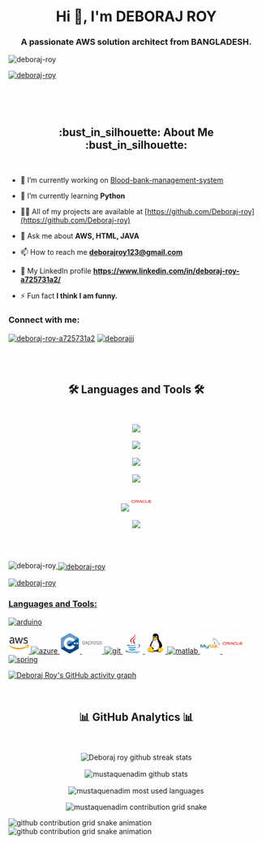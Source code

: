 <h1 align="center">Hi 👋, I'm DEBORAJ ROY</h1>
<h3 align="center">A passionate AWS solution architect from BANGLADESH.</h3>

<p align="left"> <img src="https://komarev.com/ghpvc/?username=deboraj-roy&label=Profile%20views&color=0e75b6&style=flat" alt="deboraj-roy" /> </p>

<p align="left"> <a href="https://github.com/ryo-ma/github-profile-trophy"><img src="https://github-profile-trophy.vercel.app/?username=deboraj-roy" alt="deboraj-roy" /></a> </p>

<p align="left"> <a href="https://twitter.com/" target="blank"><img src="https://img.shields.io/twitter/follow/?logo=twitter&style=for-the-badge" alt="" /></a> </p>



<br/>

<!-- about me -->
<h2 align="center"> :bust_in_silhouette: About Me :bust_in_silhouette: </h2>

<br/>


- 🔭 I’m currently working on [Blood-bank-management-system](https://github.com/Deboraj-roy/Blood-bank-management-system)

- 🌱 I’m currently learning **Python**

- 👨‍💻 All of my projects are available at [https://github.com/Deboraj-roy](https://github.com/Deboraj-roy)

- 💬 Ask me about **AWS, HTML, JAVA**

- 📫 How to reach me **deborajroy123@gmail.com**

- 👯 My LinkedIn profile **https://www.linkedin.com/in/deboraj-roy-a725731a2/**

- ⚡ Fun fact **I think I am funny.**

<!-- end about me -->

<h3 align="left">Connect with me:</h3>
<p align="left">
<a href="https://linkedin.com/in/deboraj-roy-a725731a2" target="blank"><img align="center" src="https://raw.githubusercontent.com/rahuldkjain/github-profile-readme-generator/master/src/images/icons/Social/linked-in-alt.svg" alt="deboraj-roy-a725731a2" height="30" width="40" /></a>
<a href="https://fb.com/deborajjj" target="blank"><img align="center" src="https://raw.githubusercontent.com/rahuldkjain/github-profile-readme-generator/master/src/images/icons/Social/facebook.svg" alt="deborajjj" height="30" width="40" /></a>
</p>





<br/>
<br/>


<!-- language & tools -->
<h2 align="center">🛠 Languages and Tools 🛠</h2>
<br/>
<p align="center">
  <img src="https://skillicons.dev/icons?i=aws,gcp,azure,laravel" />
</p>
<p align="center">
  <img src="https://skillicons.dev/icons?i=c,cpp,java" />
</p>
<p align="center">
  <img src="https://skillicons.dev/icons?i=html,css,bootstrap" />
</p> 
<p align="center">
  <img src="https://skillicons.dev/icons?i=spring,maven,hibernate" />
</p>
<p align="center">
  <img src="https://skillicons.dev/icons?i=mysql" />
<a href="https://www.oracle.com/" target="_blank" rel="noreferrer"> <img src="https://raw.githubusercontent.com/devicons/devicon/master/icons/oracle/oracle-original.svg" alt="oracle" width="40" height="40"/> </a> <a href="https://www.php.net" target="_blank" rel="noreferrer">
</p>
<p align="center">
  <img src="https://skillicons.dev/icons?i=git,github,vscode,idea,linux,matlab" />
</p>
<!-- end language & tools -->


<br/>
<br/>


<p><img align="left" src="https://github-readme-stats.vercel.app/api/top-langs?username=deboraj-roy&show_icons=true&locale=en&layout=compact#gh-dark-mode-only" alt="deboraj-roy" /></p>

<p>&nbsp;<img align="center" src="https://github-readme-stats.vercel.app/api?username=deboraj-roy&show_icons=true&locale=en#gh-dark-mode-only" alt="deboraj-roy" /></p>

<p><img align="center" src="https://github-readme-streak-stats.herokuapp.com/?user=deboraj-roy&#gh-dark-mode-only" alt="deboraj-roy" /></p>



<h3 align="left">Languages and Tools:</h3>
<p align="left"> <a href="https://www.arduino.cc/" target="_blank" rel="noreferrer">
<img src="https://cdn.worldvectorlogo.com/logos/arduino-1.svg" alt="arduino" width="40" height="40"/> </a> <a href="https://aws.amazon.com" target="_blank" rel="noreferrer"> 

<img src="https://raw.githubusercontent.com/devicons/devicon/master/icons/amazonwebservices/amazonwebservices-original-wordmark.svg" alt="aws" width="40" height="40"/> </a> <a href="https://azure.microsoft.com/en-in/" target="_blank" rel="noreferrer"> <img src="https://www.vectorlogo.zone/logos/microsoft_azure/microsoft_azure-icon.svg" alt="azure" width="40" height="40"/> </a> <a href="https://www.w3schools.com/cpp/" target="_blank" rel="noreferrer"> <img src="https://raw.githubusercontent.com/devicons/devicon/master/icons/cplusplus/cplusplus-original.svg" alt="cplusplus" width="40" height="40"/> </a> <a href="https://expressjs.com" target="_blank" rel="noreferrer"> <img src="https://raw.githubusercontent.com/devicons/devicon/master/icons/express/express-original-wordmark.svg" alt="express" width="40" height="40"/> </a> <a href="https://git-scm.com/" target="_blank" rel="noreferrer"> <img src="https://www.vectorlogo.zone/logos/git-scm/git-scm-icon.svg" alt="git" width="40" height="40"/> </a> <a href="https://www.java.com" target="_blank" rel="noreferrer"> <img src="https://raw.githubusercontent.com/devicons/devicon/master/icons/java/java-original.svg" alt="java" width="40" height="40"/> </a> <a href="https://www.linux.org/" target="_blank" rel="noreferrer"> <img src="https://raw.githubusercontent.com/devicons/devicon/master/icons/linux/linux-original.svg" alt="linux" width="40" height="40"/> </a> <a href="https://www.mathworks.com/" target="_blank" rel="noreferrer"> <img src="https://upload.wikimedia.org/wikipedia/commons/2/21/Matlab_Logo.png" alt="matlab" width="40" height="40"/> </a> <a href="https://www.mysql.com/" target="_blank" rel="noreferrer"> <img src="https://raw.githubusercontent.com/devicons/devicon/master/icons/mysql/mysql-original-wordmark.svg" alt="mysql" width="40" height="40"/> </a> <a href="https://www.oracle.com/" target="_blank" rel="noreferrer"> <img src="https://raw.githubusercontent.com/devicons/devicon/master/icons/oracle/oracle-original.svg" alt="oracle" width="40" height="40"/> </a> <a href="https://spring.io/" target="_blank" rel="noreferrer"> <img src="https://www.vectorlogo.zone/logos/springio/springio-icon.svg" alt="spring" width="40" height="40"/> </a> </p>


[![Deboraj Roy's GitHub activity graph](https://activity-graph.herokuapp.com/graph?username=Deboraj-roy&&theme=xcode)](https://github.com/Deboraj-roy)
<!---
![GitHub Snake Light](github-snake.svg#gh-light-mode-only)
![GitHub Snake dark](github-snake-dark.svg#gh-dark-mode-only)
--->
<br />




<!-- github analytics -->
<h2 align="center"> 📊 GitHub Analytics 📊 </h2>
<br/>
<p align="center">
  <img align="center" src="https://github-readme-streak-stats.herokuapp.com/?user=Deboraj-roy&background=003855&currStreakNum=67e26d&ring=67e26d&fire=67e26d&currStreakLabel=67e26d&sideNums=ffffff&sideLabels=ffffff&dates=adb5bd&hide_border=true" alt="Deboraj roy github streak stats" />
</p>
<p align="center">
  <img align="center" src="https://github-readme-stats.vercel.app/api?username=Deboraj-roy&custom_title=GitHub Stats&show_icons=true&locale=en&title_color=67e26d&text_color=ffffff&icon_color=67e26d&bg_color=003855&hide_border=true" alt="mustaquenadim github stats" />
</p>
<p align="center">
  <img align="center" src="https://github-readme-stats.vercel.app/api/top-langs?username=Deboraj-roy&langs_count=8&layout=compact&card_width=445&title_color=67e26d&text_color=ffffff&icon_color=67e26d&bg_color=003855&hide_border=true" alt="mustaquenadim most used languages" />
</p>
<p align="center">
  <img align="center" src="https://github.com/Deboraj-roy/Deboraj-roy/blob/output/github-contribution-grid-snake.svg" alt="mustaquenadim contribution grid snake" />



![github contribution grid snake animation](https://raw.githubusercontent.com/Deboraj-roy/Deboraj-roy/output/github-contribution-grid-snake-dark.svg#gh-dark-mode-only)![github contribution grid snake animation](https://github.com/Deboraj-roy/Deboraj-roy/blob/output/github-contribution-grid-snake.svg#gh-light-mode-only)

</p>
<!-- end github analytics -->
<br />


<br />
<br />
<!---
Deboraj-roy/Deboraj-roy is a ✨ special ✨ repository because its `README.md` (this file) appears on your GitHub profile.
You can click the Preview link to take a look at your changes.
--->
